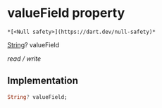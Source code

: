 


# valueField property




    *[<Null safety>](https://dart.dev/null-safety)*


[String](https://api.flutter.dev/flutter/dart-core/String-class.html)? valueField
  
_read / write_






## Implementation

```dart
String? valueField;


```







